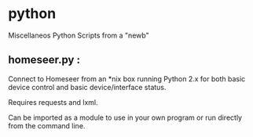 python
======

Miscellaneos Python Scripts from a "newb"

homeseer.py :
-------------
Connect to Homeseer from an *nix box running Python 2.x for both basic
device control and basic device/interface status.

Requires requests and lxml.

Can be imported as a module to use in your own program or run directly from the command line.



